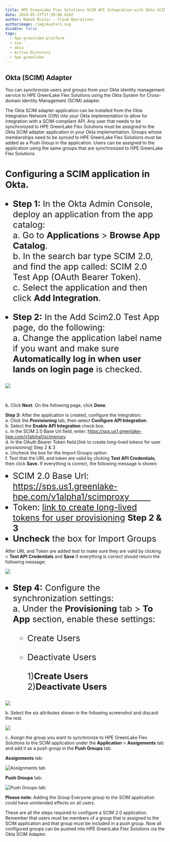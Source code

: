 ```yaml
---
title: HPE GreenLake Flex Solutions SCIM API Integration with Okta SCIM Adapter
date: 2024-05-27T17:30:08.818Z
author: Namik Rujnic - Cloud Operations
authorimage: /img/Avatar1.svg
disable: false
tags:
  - hpe-greenlake-platform
  - sso
  - okta
  - Active Directory
  - hpe-greenlake
---
```

<style> li { font-size: 27px; line-height: 33px; max-width: none; } </style>

## Okta (SCIM) Adapter

You can synchronize users and groups from your Okta identity management service to HPE GreenLake Flex Solutions using the Okta System for Cross-domain Identity Management (SCIM) adapter. 

The Okta SCIM adapter application can be installed from the Okta Integration Network (OIN) into your Okta implementation to allow for integration with a SCIM-compliant API. Any user that needs to be synchronized to HPE GreenLake Flex Solutions must be assigned to the Okta SCIM adapter application in your Okta implementation. Groups whose memberships need to be synced to HPE GreenLake Flex Solutions must be added as a Push Group in the application. Users can be assigned to the application using the same groups that are synchronized to HPE GreenLake Flex Solutions.

# Configuring a SCIM application in Okta.

* **Step 1:** In the Okta Admin Console, deploy an application from the app catalog:    
    a. Go to **Applications** > **Browse App Catalog**.    
    b. In the search bar type SCIM 2.0, and find the app called: SCIM 2.0 Test App (OAuth Bearer Token).    
    c. Select the application and then click **Add Integration**.   
 
* **Step 2:**  In the Add Scim2.0 Test App page, do the following:    
    a. Change the application label name if you want and make sure **Automatically log in when user lands on login page** is checked.

![](/img/scimgeneral.png)

  <br />

   b. Click **Next**. On the following page, click **Done**.    

**Step 3:** After the application is created, configure the integration:    
    a. Click the **Provisioning** tab, then select **Configure API Integration**.    
    b. Select the **Enable API Integration** check box.    
    c. In the SCIM 2.0 Base Url field, enter: https://sps.us1.greenlake-hpe.com/v1alpha1/scimproxy.    
    d. In the OAuth Bearer Token field:[link to create long-lived tokens for user provisioning] Step 2 & 3    
    e. Uncheck the box for the Import Groups option.    
    f. Test that the URL and token are valid by clicking **Test API Credentials**, then click **Save**. If everything is correct, the following message is shown:

* SCIM 2.0 Base Url: https://sps.us1.greenlake-hpe.com/v1alpha1/scimproxy         
* Token: [link to create long-lived tokens for user provisioning](https://developer.hpe.com/blog/configuring-azure-ad-with-long-term-token-for-scim-provisiong/) 
  **Step 2 & 3**
* **Uncheck** the box for Import Groups

After URL and Token are added test to make sure they are valid by clicking > **Test API** **Credentials** and **Save** if everything is correct should return the following message:

![](/img/scimtest.png)

* **Step 4:** Configure the synchronization settings:    
    a. Under the **Provisioning** tab > **To App** section, enable these settings:

  * Create Users    
  * Deactivate Users    

    1)**Create Users**                   2)**Deactivate Users**

![](/img/scim2app.png)

   b. Select the six attributes shown in the following screenshot and discard the rest.    

![](/img/attributes.png)

   c. Assign the group you want to synchronize to HPE GreenLake Flex Solutions to the SCIM application under the **Application** > **Assignments** tab and add it as a push group in  the **Push Groups** tab.

**Assignments** tab:

![](/img/scim-group.png "Assignments tab")

**Push Groups** tab:

![](/img/scim-push.png "Push Groups tab:")

**Please note:**
Adding the Group Everyone group to the SCIM application could have unintended effects on all users. 

These are all the steps required to configure a SCIM 2.0 application.  Remember that users must be members of a group that is assigned to the SCIM application and that group must be included in a push group. 
Now all configured groups can be pushed into HPE GreenLake Flex Solutions via the Okta SCIM Adapter.